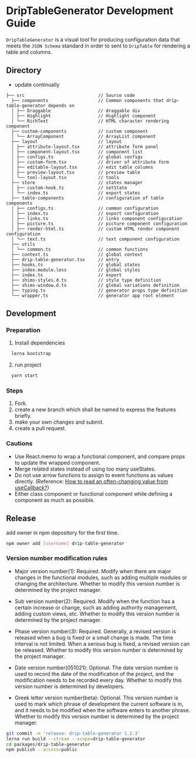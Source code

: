 # DripTableGenerator Development Guide

`DripTableGenerator` is a visual tool for producing configuration data that meets the `JSON Schema` standard in order to sent to `DripTable` for rendering a table and columns.

## Directory

- update continually

```
├── src                            // Source code
  ├── components                   // Common components that drip-table-generator depends on
  │ ├── Draggable                  // draggable div
  │ ├── Highlight                  // Highlight component
  │ └── RichText                   // HTML character rendering component
  ├── custom-components            // custom component
  │ └── ArrayComponent             // ArrayList component
  ├── layout                       // layout
  │ ├── attribute-layout.tsx       // attribute form panel
  │ ├── component-layout.tsx       // component list
  │ ├── configs.ts                 // global configs
  │ ├── custom-form.tsx            // driver of attribute form
  │ ├── editable-layout.tsx        // edit table columns
  │ ├── preview-layout.tsx         // preview table
  │ └── tool-layout.tsx            // tools
  ├── store                        // states manager
  │ ├── custom-hook.ts             // setState
  │ └── index.ts                   // export states
  ├── table-components             // configuration of table components
  │ ├── configs.ts                 // common configuration
  │ ├── index.ts                   // export configuration
  │ ├── links.ts                   // links component configuration
  │ ├── picture.ts                 // picture component configuration
  │ ├── render-html.ts             // custom HTML render component configuration
  │ └── text.ts                    // text component configuration
  ├── utils
  │ └── common.ts                  // common functions
  ├── context.ts                   // global context
  ├── drip-table-generator.tsx     // entry
  ├── hooks.ts                     // global states
  ├── index.module.less            // global styles
  ├── index.ts                     // export
  ├── shims-styles.d.ts            // style type definition
  ├── shims-window.d.ts            // global variations definition
  ├── typing.ts                    // generator props type definition
  └── wrapper.ts                   // generator app root element
```

## Development

### Preparation

1. Install dependencies

  ```sh
    lerna bootstrap
  ```

2. run project

  ```sh
    yarn start
  ```

### Steps

1. Fork.
2. create a new branch which shall be named to express the features briefly.
3. make your own changes and submit.
4. create a pull request.

### Cautions

- Use React.memo to wrap a functional component, and compare props to update the wrapped component.
- Merge related states instead of using too many useStates.
- Do not use arrow functions to assign to event functions as values directly. (Reference: [How to read an often-changing value from useCallback?](https://reactjs.org/docs/hooks-faq.html#how-to-read-an-often-changing-value-from-usecallback))
- Either class component or functional component while defining a component as much as possible.

## Release

add owner in npm depository for the first time.

```sh
npm owner add [username] drip-table-generator
```

### Version number modification rules

- Major version number(1): Required. Modify when there are major changes in the functional modules, such as adding multiple modules or changing the architecture. Whether to modify this version number is determined by the project manager.

- Sub version number(2): Required. Modify when the function has a certain increase or change, such as adding authority management, adding custom views, etc. Whether to modify this version number is determined by the project manager.

- Phase version number(3): Required. Generally, a revised version is released when a bug is fixed or a small change is made. The time interval is not limited. When a serious bug is fixed, a revised version can be released. Whether to modify this version number is determined by the project manager.

- Date version number(051021): Optional. The date version number is used to record the date of the modification of the project, and the modification needs to be recorded every day. Whether to modify this version number is determined by developers.

- Greek letter version number(beta): Optional. This version number is used to mark which phrase of development the current software is in, and it needs to be modified when the software enters to another phrase. Whether to modify this version number is determined by the project manager.

```sh
git commit -m 'release: drip-table-generator 1.2.3'
lerna run build --stream --scope=drip-table-generator
cd packages/drip-table-generator
npm publish --access=public
```
